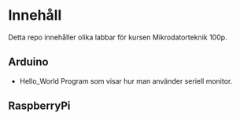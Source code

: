 # Innehåll
Detta repo innehåller olika labbar för kursen Mikrodatorteknik 100p. 

## Arduino
- Hello_World
    Program som visar hur man använder seriell monitor.

## RaspberryPi